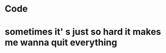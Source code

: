 # Code
























































































































































































































































































































































































































































































































































































































































































# sometimes it' s just so hard it makes me wanna quit everything